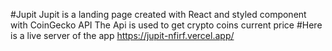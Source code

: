#Jupit
Jupit is a landing page created with React and styled component with CoinGecko API
The Api is used to get crypto coins current price
#Here is a live server of the app
https://jupit-nfirf.vercel.app/
